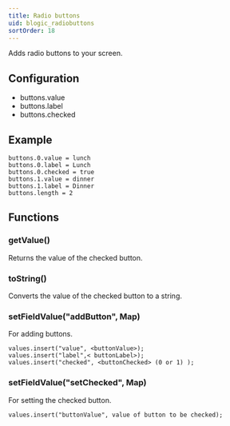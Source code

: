 ```yaml
---
title: Radio buttons
uid: blogic_radiobuttons
sortOrder: 18
---
```


Adds radio buttons to your screen.

## Configuration

* buttons.value
* buttons.label
* buttons.checked

## Example

```crmscript
buttons.0.value = lunch
buttons.0.label = Lunch
buttons.0.checked = true
buttons.1.value = dinner
buttons.1.label = Dinner
buttons.length = 2
```

## Functions

### getValue()

Returns the value of the checked button.

### toString()

Converts the value of the checked button to a string.

### setFieldValue("addButton", Map)

For adding buttons.

```crmscript
values.insert("value", <buttonValue>);
values.insert("label",< buttonLabel>);
values.insert("checked", <buttonChecked> (0 or 1) );
```

### setFieldValue("setChecked", Map)

For setting the checked button.

```crmscript
values.insert("buttonValue", value of button to be checked);
```

